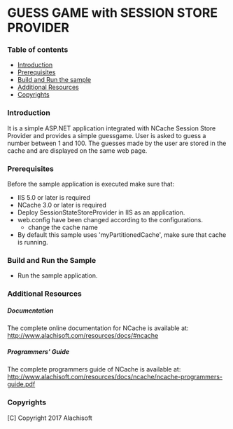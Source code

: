 # GUESS GAME with SESSION STORE PROVIDER

### Table of contents

* [Introduction](#introduction)
* [Prerequisites](#prerequisites)
* [Build and Run the sample](#build-and-run-the-sample)
* [Additional Resources](#additional-resources)
* [Copyrights](#copyrights)

### Introduction

It is a simple ASP.NET application integrated with NCache Session Store Provider and provides a simple guessgame. 
User is asked to guess a number between 1 and 100. 
The guesses made by the user are stored in the cache and are displayed on the same web page.

### Prerequisites

Before the sample application is executed make sure that:

- IIS 5.0 or later is required
- NCache 3.0 or later is required
- Deploy SessionStateStoreProvider in IIS as an application.
- web.config have been changed according to the configurations. 
	- change the cache name
- By default this sample uses 'myPartitionedCache', make sure that cache is running. 

### Build and Run the Sample
    
- Run the sample application.

### Additional Resources

##### Documentation
The complete online documentation for NCache is available at:
http://www.alachisoft.com/resources/docs/#ncache

##### Programmers' Guide
The complete programmers guide of NCache is available at:
http://www.alachisoft.com/resources/docs/ncache/ncache-programmers-guide.pdf

### Copyrights

[C] Copyright 2017 Alachisoft 